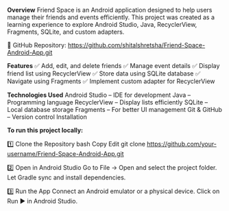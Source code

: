 **Overview**
Friend Space is an Android application designed to help users manage their friends and events efficiently. This project was created as a learning experience to explore Android Studio, Java, RecyclerView, Fragments, SQLite, and custom adapters.

🔗 GitHub Repository: https://github.com/shitalshretsha/Friend-Space-Android-App.git

**Features**
✅ Add, edit, and delete friends
✅ Manage event details
✅ Display friend list using RecyclerView
✅ Store data using SQLite database
✅ Navigate using Fragments
✅ Implement custom adapter for RecyclerView

**Technologies Used**
Android Studio – IDE for development
Java – Programming language
RecyclerView – Display lists efficiently
SQLite – Local database storage
Fragments – For better UI management
Git & GitHub – Version control
Installation

**To run this project locally:**

1️⃣ Clone the Repository
bash
Copy
Edit
git clone https://github.com/your-username/Friend-Space-Android-App.git

2️⃣ Open in Android Studio
Go to File → Open and select the project folder.
Let Gradle sync and install dependencies.

3️⃣ Run the App
Connect an Android emulator or a physical device.
Click on Run ▶️ in Android Studio.
